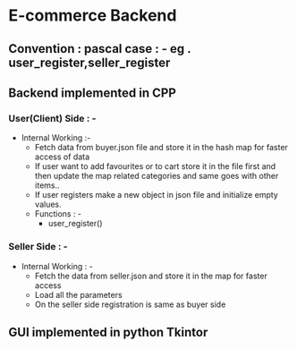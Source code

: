 # E-commerce Backend 
## Convention : pascal case : - eg . user_register,seller_register
## Backend implemented in CPP
### User(Client) Side : -
- Internal Working :-
  - Fetch data from buyer.json file and store it in the hash map for faster access of data
  - If user want to add favourites or to cart store it in the file first and then update the map related categories and same goes with other items..
  - If user registers make a new object in json file and initialize empty values.
  - Functions : -
      - user_register()
### Seller Side : -
- Internal Working : -
    - Fetch the data from seller.json and store it in the map for faster access
    - Load all the parameters
    - On the seller side registration is same as buyer side
  
## GUI implemented in python Tkintor
